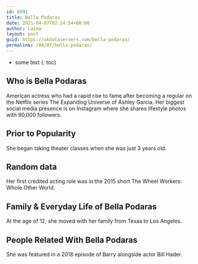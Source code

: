 ```yaml
---
id: 6691
title: Bella Podaras
date: 2021-04-07T02:24:54+00:00
author: Laima
layout: post
guid: https://ukdataservers.com/bella-podaras/
permalink: /04/07/bella-podaras/
---
```


* some text
{: toc}


## Who is Bella Podaras
                  
                  
                  
American actress who had a rapid rise to fame after becoming a regular on the Netflix series The Expanding Universe of Ashley Garcia. Her biggest social media presence is on Instagram where she shares lifestyle photos with 90,000 followers. 
                  
              
            
              
            
                
                
                
## Prior to Popularity
                  
                  
                  
She began taking theater classes when she was just 3 years old.
                  
              
            
              
            
                
                
                
## Random data
                  
                  
                  
Her first credited acting role was in the 2015 short The Wheel Workers: Whole Other World.
                  
              
            
              
            
                
                
                
## Family & Everyday Life of Bella Podaras
                  
                  
                  
At the age of 12, she moved with her family from Texas to Los Angeles.
                  
              
            
              
            
                
                
                
## People Related With Bella Podaras
                  
                  
                  
She was featured in a 2018 episode of Barry alongside actor Bill Hader.
                  
              
            
              
            
                
              
            
              
              
            
            
              
            
          
          
          
